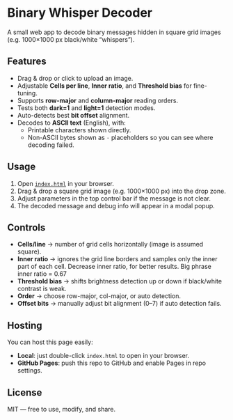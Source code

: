 # Binary Whisper Decoder

A small web app to decode binary messages hidden in square grid images (e.g. 1000×1000 px black/white “whispers”).

## Features
- Drag & drop or click to upload an image.
- Adjustable **Cells per line**, **Inner ratio**, and **Threshold bias** for fine-tuning.
- Supports **row-major** and **column-major** reading orders.
- Tests both **dark=1** and **light=1** detection modes.
- Auto-detects best **bit offset** alignment.
- Decodes to **ASCII text** (English), with:
  - Printable characters shown directly.
  - Non-ASCII bytes shown as `·` placeholders so you can see where decoding failed.

## Usage
1. Open [`index.html`](index.html) in your browser.
2. Drag & drop a square grid image (e.g. 1000×1000 px) into the drop zone.
3. Adjust parameters in the top control bar if the message is not clear.
4. The decoded message and debug info will appear in a modal popup.

## Controls
- **Cells/line** → number of grid cells horizontally (image is assumed square).
- **Inner ratio** → ignores the grid line borders and samples only the inner part of each cell. Decrease inner ratio, for better results. Big phrase inner ratio = 0.67
- **Threshold bias** → shifts brightness detection up or down if black/white contrast is weak.
- **Order** → choose row-major, col-major, or auto detection.
- **Offset bits** → manually adjust bit alignment (0–7) if auto detection fails.

## Hosting
You can host this page easily:
- **Local**: just double-click `index.html` to open in your browser.
- **GitHub Pages**: push this repo to GitHub and enable Pages in repo settings.

## License
MIT — free to use, modify, and share.
